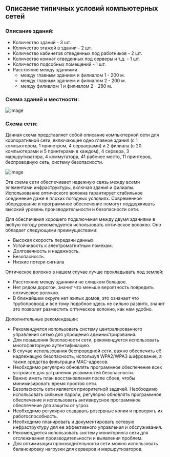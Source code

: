 ## Описание типичных условий компьютерных сетей

### Описание зданий:
- Количество зданий - 3 шт.
- Количество этажей в здании - 2 шт.
- Количество кабинетов отведенных под работников - 2 шт.
- Количество комнат отведенных под серверы и т.д. - 1 шт.
- Количество подсобных помещений - 1 шт.
- Расстояние между зданиями
    - между главным зданием и филиалом 1 - 200 м.
    - между главным зданием и филиалом 2 - 200 м.
    - между филиалом 1 и филиалом 2 - 280 м.

### Схема зданий и местности:

![image](https://github.com/user-attachments/assets/b08b3d3d-c9a6-4ec4-b5ab-101879654bdf)



### Схема сети:
Данная схема представляет собой описание компьютерной сети для корпоративной сети, включающее одно главное  здания (с 1 компьютером, 1 принетром, 4 серваерами) и 2 филиала (с 20 компьютерами и 5 принтерами в каждом), 4 сервера, 3 маршрутизатора, 4 коммутатора, 41 рабочее место, 11 принтеров, беспроводную сеть, систему безопасности.

![image](https://github.com/user-attachments/assets/edf84f81-4b79-46ca-a0d7-52aa814cd6a2)



Эта схема сети обеспечивает надежную связь между всеми элементами инфраструктуры, включая здания и филиалы. Использование оптического волокна гарантирует стабильное соединение даже в плохих погодных условиях. Современное оборудование и программное обеспечение помогут поддерживать высокий уровень производительности и безопасности сети.

Для обеспечения хорошего подключения между двумя зданиями в любую погоду рекомендуется использовать оптическое волокно. Оно обладает следующими преимуществами:

- Высокая скорость передачи данных.
- Устойчивость к электромагнитным помехам.
- Долговечность и надежность.
- Безопасность.
- Низкие потери сигнала

Оптическое волокно в нашем случае лучше прокладывать под землей:
- Расстояние между зданиями не слишком большое.
- Нет рядом дорогои, значит что меньше вероятность повредить оптическое волокно.
- В ближайшем округе нет жилых домов, это означает что трубопровоод и все тому подобное здесь не сильно развито, значит это позволит разместить оптическое волокно, как нам удобно.

Дополнительные рекомендации:
- Рекомендуется использовать систему централизованного управления сетью для упрощения администрирования.
- Для повышения безопасности сети, рекомендуется использовать многофакторную аутентификацию.
- В случае использования беспроводной сети, важно обеспечить её надлежащую безопасность, используя WPA2/WPA3 шифрование, а также средства фильтрации MAC-адресов.
- Необходимо регулярно обновлять программное обеспечение всех устройств для устранения уязвимостей безопасности.
- Важно иметь план восстановления после сбоев, чтобы минимизировать время простоя сети.
- Безопасность сети является приоритетной задачей. Необходимо использовать сильные пароли, регулярно обновлять программное обеспечение и использовать антивирусное программное обеспечение для защиты от угроз.
- Необходимо регулярно создавать резервные копии и проверять их работоспособность.
- Необходимо планировать и документировать сетевую инфраструктуру для ее эффективного управления и обслуживания.
- Рекомендуется использовать систему мониторинга сети для отслеживания производительности и выявления проблем.
- Для оптимизации производительности сети можно использовать балансировку нагрузки для серверов и маршрутизаторов.
